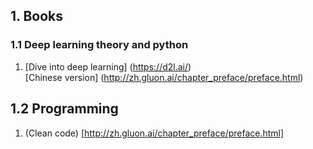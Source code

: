 ## 1. Books

### 1.1 Deep learning theory and python
1. [Dive into deep learning] (https://d2l.ai/) <br/>
   [Chinese version] (http://zh.gluon.ai/chapter_preface/preface.html)  
   
   
   
## 1.2 Programming
1. (Clean code)  [http://zh.gluon.ai/chapter_preface/preface.html]
